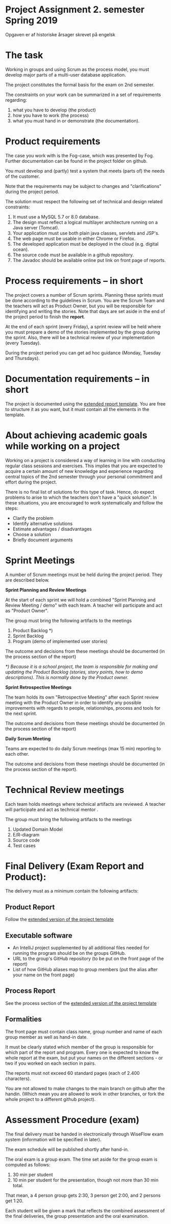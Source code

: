 ­
# Project Assignment 2. semester Spring 2019
Opgaven er af historiske årsager skrevet på engelsk

# The task

Working in groups and using Scrum as the process model, you must develop major parts of a multi-user database application.

The project constitutes the formal basis for the exam on 2nd semester. 

The constraints on your work can be summarized in a set of requirements regarding:

1. what you have to develop (the product)
2. how you have to work (the process)
3. what you must hand in or demonstrate (the documentation).

# Product requirements

The case you work with is the Fog-case, which was presented by Fog. Further documentation can be found in the project folder on github.

You must develop and (partly) test a system that meets (parts of) the needs of the customer.

Note that the requirements may be subject to changes and "clarifications" during the project period.

The solution must respect the following set of technical and design related constraints:

1. It must use a MySQL 5.7 or 8.0 database.
2. The design must reflect a logical multilayer architecture running on a Java server (Tomcat).
3. Your application must use both plain java classes, servlets and JSP's. 
4. The web page must be usable in either Chrome or Firefox.
5. The developed application must be deployed in the cloud (e.g. digital ocean).
6. The source code must be available in a github repository.
7. The Javadoc should be available online put link on front page of reports.

# Process requirements – in short

The project covers a number of Scrum sprints. Planning these sprints must be done according to the guidelines in Scrum. You are the Scrum Team and the teachers will act as Product Owner, but you will be responsible for identifying and writing the stories. Note that days are set aside in the end of the project period to finish the **report**.

At the end of each sprint (every Friday), a sprint review will be held where you must prepare a demo of the stories implemented by the group during the sprint.  Also, there will be a technical review of your implementation (every Tuesday).

During the project period you can get ad hoc guidance (Monday, Tuesday and Thursdays). 

# Documentation requirements – in short

The project is documented using the [extended report template](RapportSkabelonII.md). You are free to structure it as you want, but it must contain all the elements in the template.

# About achieving academic goals while working on a project

Working on a project is considered a way of learning in line with conducting regular class sessions and exercises. This implies that you are expected to acquire a certain amount of new knowledge and experience regarding central topics of the 2nd semester through your personal commitment and effort during the project.

There is no final list of solutions for this type of task. Hence, do expect problems to arise to which the teachers don't have a "quick solution". In these situations, you are encouraged to work systematically and follow the steps:

-  Clarify the problem
-  Identify alternative solutions
-  Estimate advantages / disadvantages
-  Choose a solution
-  Briefly document arguments

# Sprint Meetings

A number of Scrum meetings must be held during the project period. They are described below.

**Sprint Planning and Review Meetings**

At the start of each sprint we will hold a combined "Sprint Planning and Review Meeting / demo" with each team. A teacher will participate and act as "Product Owner". 

The group must bring the following artifacts to the meetings

1. Product Backlog \*)
2. Sprint Backlog
3. Program (demo of implemented user stories)

The outcome and decisions from these meetings should be documented (in the process section of the report)

_\*) Because it is a school project, the team is responsible for making and updating the Product Backlog (stories, story points, how to demo descriptions). This is normally done by the Product owner._

**Sprint Retrospective Meetings**

The team holds its own "Retrospective Meeting" after each Sprint review meeting with the Product Owner in order to identify any possible improvements with regards to people, relationships, process and tools for the next sprint.

The outcome and decisions from these meetings should be documented (in the process section of the report)

**Daily Scrum Meeting**

Teams are expected to do daily Scrum meetings (max 15 min) reporting to each other.

The outcome and decisions from these meetings should be documented (in the process section of the report).

# Technical Review meetings

Each team holds meetings where technical artifacts are reviewed. A teacher will participate and act as technical mentor . 

The group must bring the following artifacts to the meetings

1. Updated Domain Model
2. E/R-diagram
3. Source code
3. Test cases

# Final Delivery (Exam Report and Product):

The delivery must as a minimum contain the following artifacts:

## Product Report
Follow the [extended version of the project template](RapportSkabelonII.md)  

## Executable software
  -  An IntelliJ project  supplemented by all additional files needed for running the program should be on the groups GitHub.
  -  URL to the group's GitHub repository (to be put on the front page of the report)
  -  List of how GitHub aliases map to group members (put the alias after your name on the front page)

## Process Report
See the process section of the [extended version of the project template](RapportSkabelonII.md)  

## Formalities

The front page must contain class name, group number and name of each group member as well as hand-in date.

It must be clearly stated which member of the group is responsible for which part of the report and program. Every one is expected to know the whole report at the exam, but put your names on the different sections - or two if you worked on each section in pairs.

The reports must not exceed 60 standard pages (each of 2.400 characters). 

You are not allowed to make changes to the main branch on github after the handin. (Which mean you are allowed to work in other branches, or fork the whole project to a different github project).

# Assessment Procedure (exam)

The final delivery must be handed in electronically through WiseFlow exam system (information will be specified in later).

The exam schedule will be published shortly after hand-in.

The oral exam is a group exam. The time set aside for the group exam is computed as follows:

1. 30 min per student
2. 10 min per student for the presentation, though not more than 30 min total.

That mean, a 4 person group gets 2:30, 3 person get 2:00, and 2 persons get 1:20.

Each student will be given a mark that reflects the combined assessment of the final deliveries, the group presentation and the oral examination.
 
